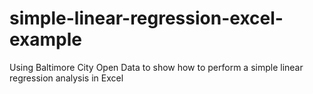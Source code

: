 # simple-linear-regression-excel-example
Using Baltimore City Open Data to show how to perform a simple linear regression analysis in Excel
